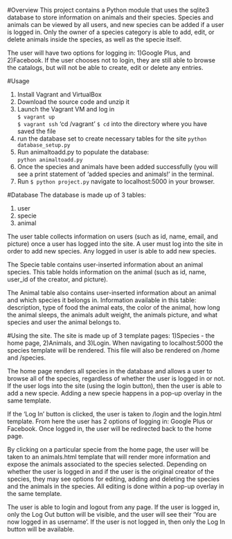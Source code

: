 #Overview
This project contains a Python module that uses the sqlite3 database to store information on animals and their species. Species and animals can be viewed by all users, and new species can be added if a user is logged in. Only the owner of a species category is able to add, edit, or delete animals inside the species, as well as the specie itself.

The user will have two options for logging in: 1)Google Plus, and 2)Facebook. If the user chooses not to login, they are still able to browse the catalogs, but will not be able to create, edit or delete any entries.

#Usage
1.	Install Vagrant and VirtualBox
2.	Download the source code and unzip it
3.	Launch the Vagrant VM and log in  
	`$ vagrant up`  
	`$ vagrant ssh`
	‘cd /vagrant’ 
	`$ cd` into the directory where you have saved the file  
4.	run the database set to create necessary tables for the site
	`python database_setup.py`
5.	Run animaltoadd.py to populate the database:  
	`python animaltoadd.py`
6.	Once the species and animals have been added successfully (you will see a print statement of ‘added species and animals!’ in the terminal. 
7.	Run `$ python project.py` navigate to localhost:5000 in your browser.

#Database
The database is made up of 3 tables:
1) user
2) specie
3) animal

The user table collects information on users (such as id, name, email, and picture) once a user has logged into the site. A user must log into the site in order to add new species. Any logged in user is able to add new species.

The Specie table contains user-inserted information about an animal species. This table holds information on the animal (such as id, name, user_id of the creator, and picture).

The Animal table also contains user-inserted information about an animal and which species it belongs in. Information available in this table: description, type of food the animal eats, the color of the animal, how long the animal sleeps, the animals adult weight, the animals picture, and what species and user the animal belongs to.

#Using the site.
The site is made up of 3 template pages: 1)Species - the home page, 2)Animals, and 3)Login. When navigating to localhost:5000 the species template will be rendered. This file will also be rendered on /home and /species.

The home page renders all species in the database and allows a user to browse all of the species, regardless of whether the user is logged in or not. If the user logs into the site (using the login button), then the user is able to add a new specie. Adding a new specie happens in a pop-up overlay in the same template.

If the ‘Log In’ button is clicked, the user is taken to /login and the login.html template. From here the user has 2 options of logging in: Google Plus or Facebook. Once logged in, the user will be redirected back to the home page.

By clicking on a particular specie from the home page, the user will be taken to an animals.html template that will render more information and expose the animals associated to the species selected. Depending on whether the user is logged in and if the user is the original creator of the species, they may see options for editing, adding and deleting the species and the animals in the species. All editing is done within a pop-up overlay in the same template.

The user is able to login and logout from any page. If the user is logged in, only the Log Out button will be visible, and the user will see their ‘You are now logged in as username’. If the user is not logged in, then only the Log In button will be available.